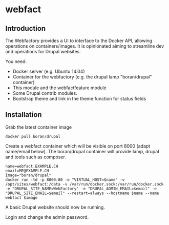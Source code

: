 # webfact
Introduction
----------------
The Webfactory provides a UI to interface to the Docker API, allowing operations on containers/images. It is opinionated aiming to streamline dev and operations for Drupal websites.

You need:
- Docker server (e.g. Ubuntu 14.04)
- Container for the webfactory (e.g. the drupal lamp "boran/drupal" container)
- This module and the webfactfeature module
- Some Drupal contrib modules.
- Bootstrap theme and link in the theme function for status fields

Installation
----------------
Grab the latest container image
```
docker pull boran/drupal
```

Create a webfact container which will be visible on port 8000 (adapt name/email below). The boran/drupal container will provide lamp, drupal and tools such as composer.
```
name=webfact.EXAMPLE.CH
email=ME@EXAMPLE.CH
image="boran/drupal"
docker run -td -p 8000:80 -e "VIRTUAL_HOST=$name" -v /opt/sites/webfact:/data -v /var/run/docker.sock:/var/run/docker.sock -e "DRUPAL_SITE_NAME=WebFactory" -e "DRUPAL_ADMIN_EMAIL=$email" -e "DRUPAL_SITE_EMAIL=$email" --restart=always --hostname $name --name webfact $image
```

A basic Drupal website should now be running.

Login and change the admin password.

